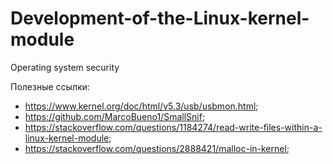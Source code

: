 # Development-of-the-Linux-kernel-module
Operating system security

Полезные ссылки:
  - https://www.kernel.org/doc/html/v5.3/usb/usbmon.html;
  - https://github.com/MarcoBueno1/SmallSnif;
  - https://stackoverflow.com/questions/1184274/read-write-files-within-a-linux-kernel-module;
  - https://stackoverflow.com/questions/2888421/malloc-in-kernel;
